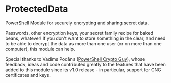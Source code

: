ProtectedData
=============

PowerShell Module for securely encrypting and sharing secret data.

Passwords, other encryption keys, your secret family recipe for baked beans, whatever!  If you don't want to store something in the clear, and need to be able to decrypt the data as more than one user (or on more than one computer), this module can help.

Special thanks to Vadims Podāns ([PowerShell Crypto Guy](http://en-us.sysadmins.lv/default.aspx)), whose feedback, ideas and code contributed greatly to the features that have been added to this module since its v1.0 release - in particular, support for CNG certificates and keys.
